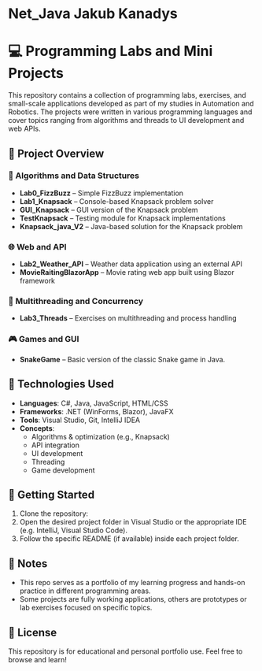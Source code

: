 # Net_Java Jakub Kanadys
 
# 💻 Programming Labs and Mini Projects

This repository contains a collection of programming labs, exercises, and small-scale applications developed as part of my studies in Automation and Robotics. The projects were written in various programming languages and cover topics ranging from algorithms and threads to UI development and web APIs.

## 📁 Project Overview

### 🔢 Algorithms and Data Structures
- **Lab0_FizzBuzz** – Simple FizzBuzz implementation
- **Lab1_Knapsack** – Console-based Knapsack problem solver
- **GUI_Knapsack** – GUI version of the Knapsack problem
- **TestKnapsack** – Testing module for Knapsack implementations
- **Knapsack_java_V2** – Java-based solution for the Knapsack problem

### 🌐 Web and API
- **Lab2_Weather_API** – Weather data application using an external API
- **MovieRaitingBlazorApp** – Movie rating web app built using Blazor framework

### 🧵 Multithreading and Concurrency
- **Lab3_Threads** – Exercises on multithreading and process handling

### 🎮 Games and GUI
- **SnakeGame** – Basic version of the classic Snake game in Java.

## 🧰 Technologies Used

- **Languages**: C#, Java, JavaScript, HTML/CSS
- **Frameworks**: .NET (WinForms, Blazor), JavaFX
- **Tools**: Visual Studio, Git, IntelliJ IDEA
- **Concepts**: 
  - Algorithms & optimization (e.g., Knapsack)
  - API integration
  - UI development
  - Threading
  - Game development

## 🚀 Getting Started

1. Clone the repository:
2. Open the desired project folder in Visual Studio or the appropriate IDE (e.g. IntelliJ, Visual Studio Code).
3. Follow the specific README (if available) inside each project folder.

## 📌 Notes

- This repo serves as a portfolio of my learning progress and hands-on practice in different programming areas.
- Some projects are fully working applications, others are prototypes or lab exercises focused on specific topics.

## 📜 License

This repository is for educational and personal portfolio use. Feel free to browse and learn!

